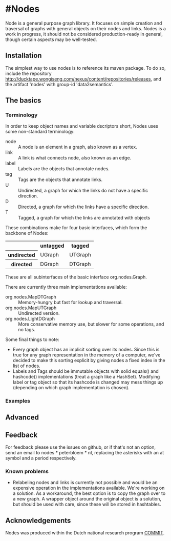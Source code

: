 #Nodes
=====

Node is a general purpose graph library. It focuses on simple creation and traversal of graphs with general objects on their nodes and links. Nodes is a work in progress, it should not be considered production-ready in general, though certain aspects may be well-tested.

## Installation

The simplest way to use nodes is to reference its maven package. To do so, include the repository http://ducktape.wongiseng.com/nexus/content/repositories/releases, and the artifact 'nodes' with group-id 'data2semantics'.

## The basics

### Terminology
In order to keep object names and variable dscriptors short, Nodes uses some non-standard terminology:

<dl>
  <dt>node</dt><dd>A node is an element in a graph, also known as a vertex.</dd>
  <dt>link</dt><dd>A link is what connects node, also known as an edge.</dd>
  <dt>label</dt><dd>Labels are the objects that annotate nodes.</dd>
  <dt>tag</dt><dd>Tags are the objects that annotate links.</dd>
  <dt>U</dt><dd>Undirected, a graph for which the links do not have a specific direction.</dd>
  <dt>D</dt><dd>Directed, a graph for which the links have a specific direction.</dd>
  <dt>T</dt><dd>Tagged, a graph for which the links are annotated with objects</dd>
</dl>

These combinations make for four basic interfaces, which form the backbone of Nodes:

<table>
<tr>
  <th></th><th>untagged</th><th>tagged</th>
</tr>
<tr>
  <th>undirected</th><td>UGraph<L></td><td>UTGraph<L, T></td>
</tr>
<tr>
  <th>directed</th><td>DGraph<L></td><td>DTGraph<L, T></td>
</tr>
</table>

These are all subinterfaces of the basic interface org.nodes.Graph<L>.

There are currently three main implementations available:

<dl>
  <dt>org.nodes.MapDTGraph<L, T></dt><dd>Memory-hungry but fast for lookup and traversal.</dd>
  <dt>org.nodes.MapUTGraph<L, T></dt><dd>Undirected version.</dd>
  <dt>org.nodes.LightDGraph<L></dt><dd>More conservative memory use, but slower for some operations, and no tags.</dd>
</dl>

Some final things to note:
* Every graph object has an implicit sorting over its nodes. Since this is true for any graph representation in the memory of a computer, we've decided to make this sorting explicit by giving nodes a fixed index in the list of nodes.
* Labels and Tags should be immutable objects with solid equals() and hashcode() implementations (treat a graph like a HashSet). Modifying label or tag object so that its hashcode is changed may mess things up (depending on which graph implementation is chosen).

### Examples

## Advanced

## Feedback

For feedback please use the issues on github, or if that's not an option, send an email to nodes * peterbloem * nl, replacing the asterisks with an at symbol and a period respectively.

### Known problems

* Relabeling nodes and links is currently not possible and would be an expensive operation in the implementations available. We're working on a solution. As a workaround, the best option is to copy the graph over to a new graph. A wrapper object around the original object is a solution, but should be used with care, since these will be stored in hashtables.

## Acknowledgements

Nodes was produced within the Dutch national research program [COMMIT](http://commit-nl.nl/).
